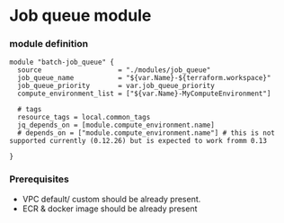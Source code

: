 # Job queue module

### module definition
```
module "batch-job_queue" {
  source                   = "./modules/job_queue"
  job_queue_name           = "${var.Name}-${terraform.workspace}"
  job_queue_priority       = var.job_queue_priority
  compute_environment_list = ["${var.Name}-MyComputeEnvironment"]

  # tags
  resource_tags = local.common_tags
  jq_depends_on = [module.compute_environment.name]
  # depends_on = ["module.compute_environment.name"] # this is not supported currently (0.12.26) but is expected to work fromm 0.13

}
```

### Prerequisites
 - VPC default/ custom should be already present.
 - ECR & docker image should be already present
